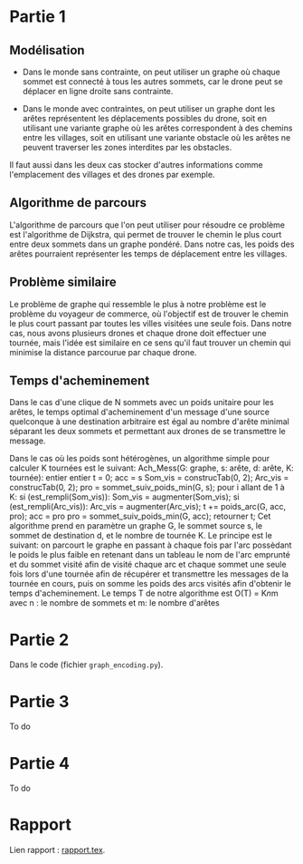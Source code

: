 # Partie 1

## Modélisation
- Dans le monde sans contrainte, on peut utiliser un graphe où chaque sommet est connecté à tous les autres sommets, car le drone peut se déplacer en ligne droite sans contrainte.

- Dans le monde avec contraintes, on peut utiliser un graphe dont les arêtes représentent les déplacements possibles du drone, soit en utilisant une variante graphe où les arêtes correspondent à des chemins entre les villages, soit en utilisant une variante obstacle où les arêtes ne peuvent traverser les zones interdites par les obstacles.

Il faut aussi dans les deux cas stocker d'autres informations comme l'emplacement des villages et des drones par exemple.

## Algorithme de parcours
L'algorithme de parcours que l'on peut utiliser pour résoudre ce problème est l'algorithme de Dijkstra, qui permet de trouver le chemin le plus court entre deux sommets dans un graphe pondéré. Dans notre cas, les poids des arêtes pourraient représenter les temps de déplacement entre les villages.

## Problème similaire
Le problème de graphe qui ressemble le plus à notre problème est le problème du voyageur de commerce, où l'objectif est de trouver le chemin le plus court passant par toutes les villes visitées une seule fois. Dans notre cas, nous avons plusieurs drones et chaque drone doit effectuer une tournée, mais l'idée est similaire en ce sens qu'il faut trouver un chemin qui minimise la distance parcourue par chaque drone.

## Temps d'acheminement
Dans le cas d'une clique de N sommets avec un poids unitaire pour les arêtes, le temps optimal d'acheminement d'un message d'une source quelconque à une destination arbitraire est égal au nombre d'arête minimal séparant les deux sommets et permettant aux drones de se transmettre le message.

Dans le cas où les poids sont hétérogènes, un algorithme simple pour calculer K tournées est le suivant: 
Ach_Mess(G: graphe, s: arête, d: arête, K: tournée): entier
    entier t = 0;
    acc = s
    Som_vis = construcTab(0, 2);
    Arc_vis = construcTab(0, 2);
    pro = sommet_suiv_poids_min(G, s);
    pour i allant de 1 à K:
        si (est_rempli(Som_vis)):
            Som_vis = augmenter(Som_vis);
        si (est_rempli(Arc_vis)):
            Arc_vis = augmenter(Arc_vis); 
        t += poids_arc(G, acc, pro);
        acc = pro
        pro = sommet_suiv_poids_min(G, acc);
    retourner t;
Cet algorithme prend en paramètre un graphe G, le sommet source s, le sommet de destination d, et le nombre de tournée K. Le principe est le suivant: on parcourt le graphe en passant à chaque fois par l'arc possèdant le poids le plus faible en retenant dans un tableau le nom de l'arc emprunté et du sommet visité afin de visité chaque arc et chaque sommet une seule fois lors d'une tournée afin de récupérer et transmettre les messages de la tournée en cours, puis on somme les poids des arcs visités afin d'obtenir le temps d'acheminement.
Le temps T de notre algorithme est O(T) = K*n*m avec n : le nombre de sommets et m: le nombre d'arêtes

# Partie 2

Dans le code (fichier `graph_encoding.py`).

# Partie 3

To do

# Partie 4

To do

# Rapport

Lien rapport : [rapport.tex](https://www.overleaf.com/2785759683mbxscjmzxbbp "Overleaf").